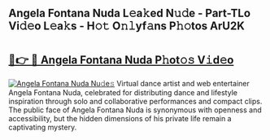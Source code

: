 ## Angela Fontana Nuda L𝚎a𝚔ed N𝚞𝚍e - Part-TLo Vi𝚍𝚎o L𝚎a𝚔s - H𝚘𝚝 O𝚗𝚕yf𝚊ns P𝚑𝚘tos ArU2K

# <h2><a href="http://kfdkusd.oniu.top/?m=Angela+Fontana+Nuda">🔗👉 🔴 Angela Fontana Nuda P𝚑ot𝚘𝚜 V𝚒d𝚎o</a></h2>

[![Angela Fontana Nuda Nu𝚍e𝚜](https://i.imgur.com/0qMVB7G.gif)](http://kfdkusd.oniu.top/?m=Angela+Fontana+Nuda)
Virtual dance artist and web entertainer Angela Fontana Nuda, celebrated for distributing dance and lifestyle inspiration through solo and collaborative performances and compact clips. The public face of Angela Fontana Nuda is synonymous with openness and accessibility, but the hidden dimensions of his private life remain a captivating mystery.  
